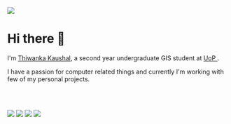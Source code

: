 ![](https://komarev.com/ghpvc/?username=thiwanka99&color=blue)

  
# Hi there 👋

I'm [Thiwanka Kaushal](mailto:thiwanka.kaushal.mob@gmail.com), a second year undergraduate GIS student at [UoP ](https://www.pdn.ac.lk/).

I have a passion for computer related things and currently I'm working with few of my personal projects.


</br></br>
 
![](https://img.shields.io/badge/Love-Electronics-brightgreen?style=flat-square) ![](https://img.shields.io/badge/-Reverse Engineering-brightgreen?style=flat-square) ![](https://img.shields.io/badge/-Hardware Hacking-brightgreen?style=flat-square) ![](https://img.shields.io/badge/-Programming-brightgreen?style=flat-square) 
